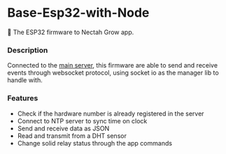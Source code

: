 # Base-Esp32-with-Node
🤖 The ESP32 firmware to Nectah Grow app.


### Description

Connected to the [main server](https://github.com/heronmaioli/node-js-socket-io), this firmware are able to send and receive events through websocket protocol,
using socket io as the manager lib to handle with.


### Features

- Check if the hardware number is already registered in the server
- Connect to NTP server to sync time on clock
- Send and receive data as JSON
- Read and transmit from a DHT sensor
- Change solid relay status through the app commands
